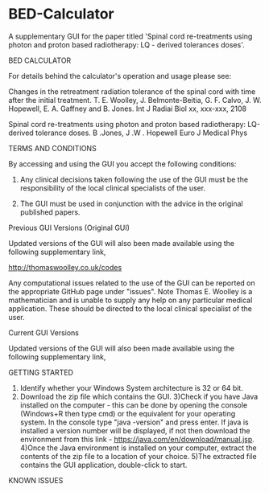 # BED-Calculator
A supplementary GUI for the paper titled 'Spinal cord re-treatments using photon and proton based radiotherapy: LQ - derived tolerances doses'.

BED CALCULATOR

For details behind the calculator's operation and usage please see:

Changes in the retreatment radiation tolerance of the spinal cord with time after the initial treatment. T. E. Woolley, J. Belmonte-Beitia, G. F. Calvo, J. W. Hopewell, E. A. Gaffney and B. Jones. 
Int J Radiai Biol xx, xxx-xxx, 2108

Spinal cord re-treatments using photon and proton based radiotherapy: LQ-derived tolerance doses. B .Jones, J .W . Hopewell
Euro J Medical Phys

TERMS AND CONDITIONS

By accessing and using the GUI you accept the following conditions:

1) Any clinical decisions taken following the use of the GUI must be the responsibility of the local clinical specialists of the user.

2) The GUI must be used in conjunction with the advice in the original published papers.


Previous GUI Versions (Original GUI)

Updated versions of the GUI will also been made available using the following supplementary link,

http://thomaswoolley.co.uk/codes

Any computational issues related to the use of the GUI can be reported on the appropriate GitHub page under "issues". Note Thomas E. Woolley is a mathematician and is unable to supply any help on any particular medical application. These should be directed to the local clinical specialist of the user.

Current GUI Versions

Updated versions of the GUI will also been made available using the following supplementary link,




GETTING STARTED

1) Identify whether your Windows System architecture is 32 or 64 bit.
2) Download the zip file which contains the GUI.
3)Check if you have Java installed on the computer - this can be done by opening the console (Windows+R then type cmd) or the equivalent for your operating system. In the console type "java -version" and press enter. If java is installed a version number will be displayed, if not then download the environment from this link  - https://java.com/en/download/manual.jsp.  
4)Once the Java environment is installed on your computer, extract the contents of the zip file to a location of your choice. 
5)The extracted file contains the GUI application, double-click to start.

KNOWN ISSUES
